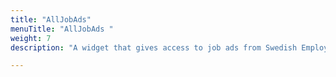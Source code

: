 ```yaml
---
title: "AllJobAds"
menuTitle: "AllJobAds "
weight: 7
description: "A widget that gives access to job ads from Swedish Employment Agency. It allows you to filter on occupation and/or area."

---
```

